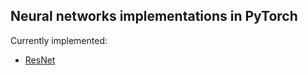 ## Neural networks implementations in PyTorch

Currently implemented:
- [ResNet](https://arxiv.org/abs/1512.03385)